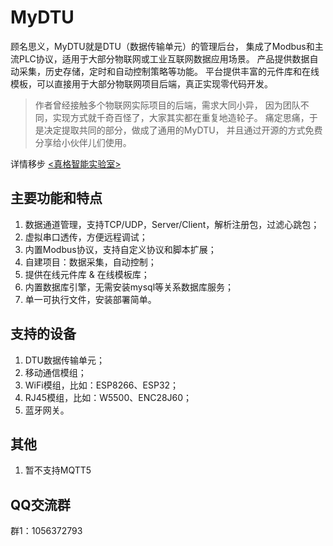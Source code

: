# MyDTU

顾名思义，MyDTU就是DTU（数据传输单元）的管理后台，
集成了Modbus和主流PLC协议，适用于大部分物联网或工业互联网数据应用场景。
产品提供数据自动采集，历史存储，定时和自动控制策略等功能。
平台提供丰富的元件库和在线模板，可以直接用于大部分物联网项目后端，真正实现零代码开发。

>作者曾经接触多个物联网实际项目的后端，需求大同小异，
因为团队不同，实现方式就千奇百怪了，大家其实都在重复地造轮子。
痛定思痛，于是决定提取共同的部分，做成了通用的MyDTU，
并且通过开源的方式免费分享给小伙伴儿们使用。


详情移步 [<真格智能实验室>](http://labs.zgwit.com)


## 主要功能和特点
1. 数据通道管理，支持TCP/UDP，Server/Client，解析注册包，过滤心跳包；
2. 虚拟串口透传，方便远程调试；
3. 内置Modbus协议，支持自定义协议和脚本扩展；
4. 自建项目：数据采集，自动控制；
5. 提供在线元件库 & 在线模板库；
6. 内置数据库引擎，无需安装mysql等关系数据库服务；
7. 单一可执行文件，安装部署简单。

## 支持的设备
1. DTU数据传输单元；
2. 移动通信模组；
3. WiFi模组，比如：ESP8266、ESP32；
4. RJ45模组，比如：W5500、ENC28J60；
5. 蓝牙网关。

## 其他
1. 暂不支持MQTT5

## QQ交流群
群1：1056372793





